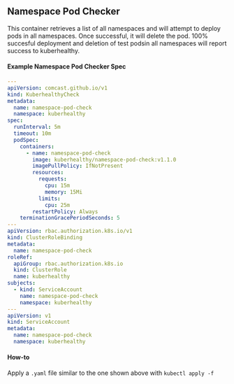 ## Namespace Pod Checker

This container retrieves a list of all namespaces and will attempt to deploy pods in all namespaces.
Once successful, it will delete the pod.
100% succesful deployment and deletion of test podsin all namespaces will report success to kuberhealthy.

#### Example Namespace Pod Checker Spec

```yaml
---
apiVersion: comcast.github.io/v1
kind: KuberhealthyCheck
metadata:
  name: namespace-pod-check
  namespace: kuberhealthy
spec:
  runInterval: 5m
  timeout: 10m
  podSpec:
    containers:
      - name: namespace-pod-check
        image: kuberhealthy/namespace-pod-check:v1.1.0
        imagePullPolicy: IfNotPresent
        resources:
          requests:
            cpu: 15m
            memory: 15Mi
          limits:
            cpu: 25m
        restartPolicy: Always
    terminationGracePeriodSeconds: 5
---
apiVersion: rbac.authorization.k8s.io/v1
kind: ClusterRoleBinding
metadata:
  name: namespace-pod-check
roleRef:
  apiGroup: rbac.authorization.k8s.io
  kind: ClusterRole
  name: kuberhealthy
subjects:
  - kind: ServiceAccount
    name: namespace-pod-check
    namespace: kuberhealthy
---
apiVersion: v1
kind: ServiceAccount
metadata:
  name: namespace-pod-check
  namespace: kuberhealthy
```

#### How-to

Apply a `.yaml` file similar to the one shown above with `kubectl apply -f`
